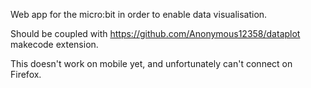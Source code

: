 Web app for the micro:bit in order to enable data visualisation. 

Should be coupled with https://github.com/Anonymous12358/dataplot makecode extension.


This doesn't work on mobile yet, and unfortunately can't connect on Firefox.
